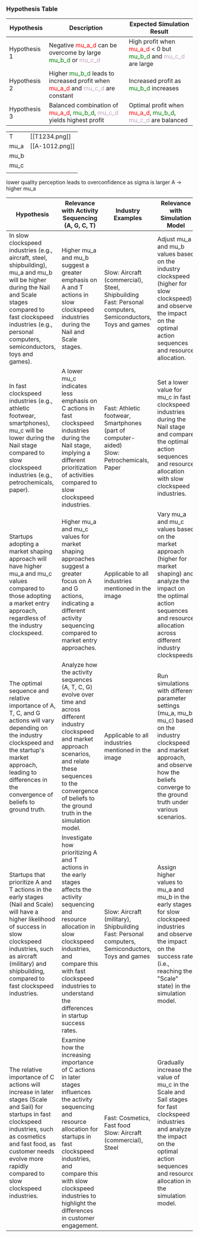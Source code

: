 ### Hypothesis Table
| Hypothesis   | Description                                                                                                                                                        | Expected Simulation Result                                                                                                                        |
| ------------ | ------------------------------------------------------------------------------------------------------------------------------------------------------------------ | ------------------------------------------------------------------------------------------------------------------------------------------------- |
| Hypothesis 1 | Negative <font color  = red>mu_a_d</font> can be overcome by large <font color  = green>mu_b_d</font> or <font color  = "#C0A0C0">mu_c_d</font>                    | High profit when <font color  = red>mu_a_d</font> < 0 but <font color  = green>mu_b_d</font> and <font color  = "#C0A0C0">mu_c_d</font> are large |
| Hypothesis 2 | Higher <font color  = green >mu_b_d</font> leads to increased profit when <font color  = red>mu_a_d</font> and <font color  = "#C0A0C0">mu_c_d</font> are constant | Increased profit as <font color  = green>mu_b_d</font> increases                                                                                  |
| Hypothesis 3 | Balanced combination of <font color  = red>mu_a_d</font>, <font color  = green>mu_b_d</font>, <font color  = "#C0A0C0">mu_c_d</font> yields highest profit         | Optimal profit when <font color  = red>mu_a_d</font>, <font color  = green>mu_b_d</font>, <font color  = "#C0A0C0">mu_c_d</font> are balanced     |


|      |                |
| ---- | -------------- |
| T    | [[T1234.png]]  |
| mu_a | [[A-1012.png]] |
| mu_b |                |
| mu_c |                |
|      |                |

lower quality perception leads to overconfidence as sigma is larger 
A -> higher mu_a 



| Hypothesis                                                                                                                                                                                                                                     | Relevance with Activity Sequencing (A, G, C, T)                                                                                                                                                                                                                                 | Industry Examples                                                                                            | Relevance with Simulation Model                                                                                                                                                                              |
| ---------------------------------------------------------------------------------------------------------------------------------------------------------------------------------------------------------------------------------------------- | ------------------------------------------------------------------------------------------------------------------------------------------------------------------------------------------------------------------------------------------------------------------------------- | ------------------------------------------------------------------------------------------------------------ | ------------------------------------------------------------------------------------------------------------------------------------------------------------------------------------------------------------ |
| In slow clockspeed industries (e.g., aircraft, steel, shipbuilding), mu_a and mu_b will be higher during the Nail and Scale stages compared to fast clockspeed industries (e.g., personal computers, semiconductors, toys and games).          | Higher mu_a and mu_b suggest a greater emphasis on A and T actions in slow clockspeed industries during the Nail and Scale stages.                                                                                                                                              | Slow: Aircraft (commercial), Steel, Shipbuilding<br>Fast: Personal computers, Semiconductors, Toys and games | Adjust mu_a and mu_b values based on the industry clockspeed (higher for slow clockspeed) and observe the impact on the optimal action sequences and resource allocation.                                    |
| In fast clockspeed industries (e.g., athletic footwear, smartphones), mu_c will be lower during the Nail stage compared to slow clockspeed industries (e.g., petrochemicals, paper).                                                           | A lower mu_c indicates less emphasis on C actions in fast clockspeed industries during the Nail stage, implying a different prioritization of activities compared to slow clockspeed industries.                                                                                | Fast: Athletic footwear, Smartphones (part of computer-aided)<br>Slow: Petrochemicals, Paper                 | Set a lower value for mu_c in fast clockspeed industries during the Nail stage and compare the optimal action sequences and resource allocation with slow clockspeed industries.                             |
| Startups adopting a market shaping approach will have higher mu_a and mu_c values compared to those adopting a market entry approach, regardless of the industry clockspeed.                                                                   | Higher mu_a and mu_c values for market shaping approaches suggest a greater focus on A and G actions, indicating a different activity sequencing compared to market entry approaches.                                                                                           | Applicable to all industries mentioned in the image                                                          | Vary mu_a and mu_c values based on the market approach (higher for market shaping) and analyze the impact on the optimal action sequences and resource allocation across different industry clockspeeds.     |
| The optimal sequence and relative importance of A, T, C, and G actions will vary depending on the industry clockspeed and the startup's market approach, leading to differences in the convergence of beliefs to ground truth.                 | Analyze how the activity sequences (A, T, C, G) evolve over time and across different industry clockspeed and market approach scenarios, and relate these sequences to the convergence of beliefs to the ground truth in the simulation model.                                  | Applicable to all industries mentioned in the image                                                          | Run simulations with different parameter settings (mu_a, mu_b, mu_c) based on the industry clockspeed and market approach, and observe how the beliefs converge to the ground truth under various scenarios. |
| Startups that prioritize A and T actions in the early stages (Nail and Scale) will have a higher likelihood of success in slow clockspeed industries, such as aircraft (military) and shipbuilding, compared to fast clockspeed industries.    | Investigate how prioritizing A and T actions in the early stages affects the activity sequencing and resource allocation in slow clockspeed industries, and compare this with fast clockspeed industries to understand the differences in startup success rates.                | Slow: Aircraft (military), Shipbuilding<br>Fast: Personal computers, Semiconductors, Toys and games          | Assign higher values to mu_a and mu_b in the early stages for slow clockspeed industries and observe the impact on the success rate (i.e., reaching the "Scale" state) in the simulation model.              |
| The relative importance of C actions will increase in later stages (Scale and Sail) for startups in fast clockspeed industries, such as cosmetics and fast food, as customer needs evolve more rapidly compared to slow clockspeed industries. | Examine how the increasing importance of C actions in later stages influences the activity sequencing and resource allocation for startups in fast clockspeed industries, and compare this with slow clockspeed industries to highlight the differences in customer engagement. | Fast: Cosmetics, Fast food<br>Slow: Aircraft (commercial), Steel                                             | Gradually increase the value of mu_c in the Scale and Sail stages for fast clockspeed industries and analyze the impact on the optimal action sequences and resource allocation in the simulation model.     |
